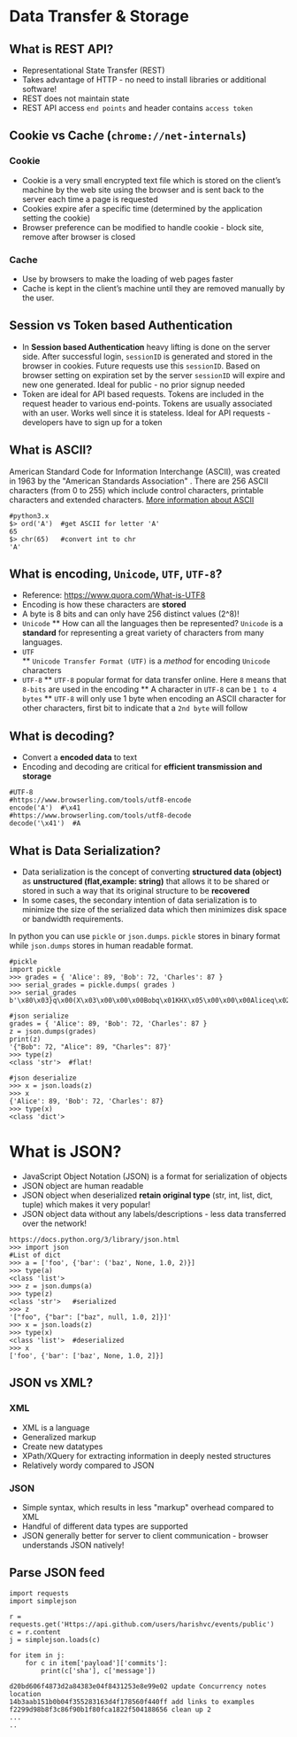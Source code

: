 # Data Transfer & Storage

## What is REST API?
* Representational State Transfer (REST)
* Takes advantage of HTTP - no need to install libraries or additional software!
* REST does not maintain state
* REST API access `end points` and header contains `access token` 

## Cookie vs Cache  (```chrome://net-internals```)

### Cookie
* Cookie is a very small encrypted text file which is stored on the client’s machine by the web site using the browser and is sent back to the server each time a page is requested
* Cookies expire afer a specific time (determined by the application setting the cookie)
* Browser preference can be modified to handle cookie - block site, remove after browser is closed

### Cache
* Use by browsers to make the loading of web pages faster
* Cache is kept in the client’s machine until they are removed manually by the user.

## Session vs Token based Authentication 
* In **Session based Authentication** heavy lifting is done on the server side. After successful login, `sessionID` is generated and stored in the browser in cookies.
Future requests use this `sessionID`. Based on browser setting on expiration set by the server `sessionID` will expire and new one generated. Ideal for public - no prior signup needed
* Token are ideal for API based requests. Tokens are included in the request header to various end-points. Tokens are usually associated with an user. Works well since it is stateless. Ideal for API requests - developers have to sign up for a token 


## What is ASCII?
American Standard Code for Information Interchange (ASCII), was created in 1963 by the "American Standards Association" . There are 256 ASCII characters (from 0 to 255) which include control characters, printable characters and extended characters. [More information about ASCII](http://www.theasciicode.com.ar/ascii-printable-characters/capital-letter-a-uppercase-ascii-code-65.html)
```
#python3.x
$> ord('A')  #get ASCII for letter 'A'
65
$> chr(65)   #convert int to chr
'A'
```

## What is encoding, `Unicode`, `UTF`, `UTF-8`?
* Reference: https://www.quora.com/What-is-UTF8 
* Encoding is how these characters are **stored**
* A byte is 8 bits and can only have 256 distinct values (2^8)!  
* `Unicode`
  ** How can all the languages then be represented? `Unicode` is a **standard** for representing a great variety of characters from many languages.
* `UTF`   
  ** `Unicode Transfer Format (UTF)` is a *method* for encoding `Unicode` characters
* `UTF-8`
  ** `UTF-8` popular format for data transfer online.  Here `8` means that `8-bits` are used in the encoding
  ** A character in `UTF-8` can be  `1 to 4 bytes` 
  ** `UTF-8` will only use 1 byte when encoding an ASCII character for other characters, first bit to indicate that a `2nd byte` will follow

## What is decoding?
* Convert a **encoded data**  to text
* Encoding and decoding are critical for **efficient transmission and storage**
```
#UTF-8
#https://www.browserling.com/tools/utf8-encode
encode('A')  #\x41
#https://www.browserling.com/tools/utf8-decode
decode('\x41')  #A
```

## What is Data Serialization?
* Data serialization is the concept of converting **structured data (object)** as **unstructured (flat,example: string)** that allows it to be shared or stored in such a way that its original structure to be **recovered** 
* In some cases, the secondary intention of data serialization is to minimize the size of the serialized data which then minimizes disk space or bandwidth requirements. 

In python you can use `pickle` or `json.dumps`. `pickle` stores in binary format while `json.dumps` stores in human readable format.
```
#pickle
import pickle
>>> grades = { 'Alice': 89, 'Bob': 72, 'Charles': 87 }
>>> serial_grades = pickle.dumps( grades )
>>> serial_grades
b'\x80\x03}q\x00(X\x03\x00\x00\x00Bobq\x01KHX\x05\x00\x00\x00Aliceq\x02KYX\x07\x00\x00\x00Charlesq\x03KWu.'

#json serialize
grades = { 'Alice': 89, 'Bob': 72, 'Charles': 87 }
z = json.dumps(grades)
print(z)
'{"Bob": 72, "Alice": 89, "Charles": 87}'
>>> type(z)
<class 'str'>  #flat!

#json deserialize
>>> x = json.loads(z)
>>> x
{'Alice': 89, 'Bob': 72, 'Charles': 87}
>>> type(x)
<class 'dict'>
```

# What is JSON?
* JavaScript Object Notation (JSON) is a format for serialization of objects 
* JSON object are human readable
* JSON object when deserialized **retain original type** (str, int, list, dict, tuple) which makes it very popular!
* JSON object data without any labels/descriptions - less data transferred over the network! 
```
https://docs.python.org/3/library/json.html
>>> import json
#List of dict
>>> a = ['foo', {'bar': ('baz', None, 1.0, 2)}]
>>> type(a)
<class 'list'>
>>> z = json.dumps(a)
>>> type(z)
<class 'str'>   #serialized
>>> z
'["foo", {"bar": ["baz", null, 1.0, 2]}]'
>>> x = json.loads(z)
>>> type(x)
<class 'list'>  #deserialized
>>> x
['foo', {'bar': ['baz', None, 1.0, 2]}]
```

## JSON vs XML?

### XML
* XML is a language
* Generalized markup
* Create new datatypes
* XPath/XQuery for extracting information in deeply nested structures
* Relatively wordy compared to JSON

### JSON
* Simple syntax, which results in less "markup" overhead compared to XML
* Handful of different data types are supported
* JSON generally better for server to client communication - browser understands JSON natively!

## Parse JSON feed
```
import requests
import simplejson

r = requests.get('Https://api.github.com/users/harishvc/events/public')
c = r.content
j = simplejson.loads(c)

for item in j:
    for c in item['payload']['commits']:
    	print(c['sha'], c['message'])

d20bd606f4873d2a84383e04f8431253e8e99e02 update Concurrency notes location
14b3aab151b0b04f355283163d4f178560f440ff add links to examples
f2299d98b8f3c86f90b1f80fca1822f504188656 clean up 2
...
..
```
